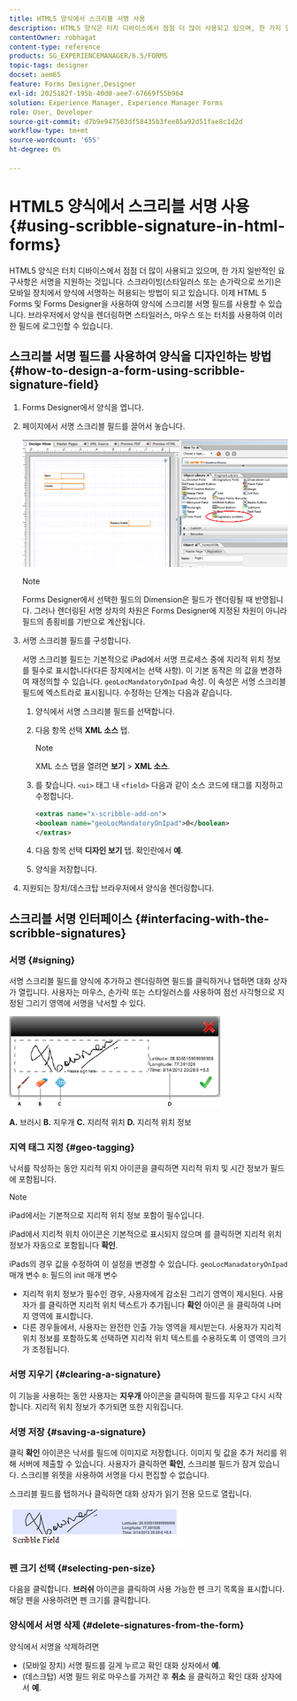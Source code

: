 ```yaml
---
title: HTML5 양식에서 스크리블 서명 사용
description: HTML5 양식은 터치 디바이스에서 점점 더 많이 사용되고 있으며, 한 가지 일반적인 요구사항은 서명을 지원하는 것입니다. 모바일 장치에서 문서에 서명하는 것은 모바일 장치에서 양식에 서명하는 허용되는 방법이 되고 있습니다.
contentOwner: robhagat
content-type: reference
products: SG_EXPERIENCEMANAGER/6.5/FORMS
topic-tags: designer
docset: aem65
feature: Forms Designer,Designer
exl-id: 2025182f-195b-40d0-aee7-67669f55b964
solution: Experience Manager, Experience Manager Forms
role: User, Developer
source-git-commit: d7b9e947503df58435b3fee85a92d51fae8c1d2d
workflow-type: tm+mt
source-wordcount: '655'
ht-degree: 0%

---
```


# HTML5 양식에서 스크리블 서명 사용{#using-scribble-signature-in-html-forms}

HTML5 양식은 터치 디바이스에서 점점 더 많이 사용되고 있으며, 한 가지 일반적인 요구사항은 서명을 지원하는 것입니다. 스크라이빙(스타일러스 또는 손가락으로 쓰기)은 모바일 장치에서 양식에 서명하는 허용되는 방법이 되고 있습니다. 이제 HTML 5 Forms 및 Forms Designer을 사용하여 양식에 스크리블 서명 필드를 사용할 수 있습니다. 브라우저에서 양식을 렌더링하면 스타일러스, 마우스 또는 터치를 사용하여 이러한 필드에 로그인할 수 있습니다.

## 스크리블 서명 필드를 사용하여 양식을 디자인하는 방법 {#how-to-design-a-form-using-scribble-signature-field}

1. Forms Designer에서 양식을 엽니다.
1. 페이지에서 서명 스크리블 필드를 끌어서 놓습니다.

   ![designer_scribble](assets/designer_scribble.png)

   >[!NOTE]
   >
   >Forms Designer에서 선택한 필드의 Dimension은 필드가 렌더링될 때 반영됩니다. 그러나 렌더링된 서명 상자의 차원은 Forms Designer에 지정된 차원이 아니라 필드의 종횡비를 기반으로 계산됩니다.

1. 서명 스크리블 필드를 구성합니다.

   서명 스크리블 필드는 기본적으로 iPad에서 서명 프로세스 중에 지리적 위치 정보를 필수로 표시합니다(다른 장치에서는 선택 사항). 이 기본 동작은 의 값을 변경하여 재정의할 수 있습니다. `geoLocMandatoryOnIpad` 속성. 이 속성은 서명 스크리블 필드에 엑스트라로 표시됩니다. 수정하는 단계는 다음과 같습니다.

   1. 양식에서 서명 스크리블 필드를 선택합니다.
   1. 다음 항목 선택 **XML 소스** 탭.

      >[!NOTE]
      >
      >XML 소스 탭을 열려면 **보기** > **XML 소스**.

   1. 를 찾습니다. `<ui>` 태그 내 `<field>` 다음과 같이 소스 코드에 태그를 지정하고 수정합니다.

      ```xml
      <extras name="x-scribble-add-on">
      <boolean name="geoLocMandatoryOnIpad">0</boolean>
      </extras>
      ```

   1. 다음 항목 선택 **디자인 보기** 탭. 확인란에서 **예**.
   1. 양식을 저장합니다.

1. 지원되는 장치/데스크탑 브라우저에서 양식을 렌더링합니다.

## 스크리블 서명 인터페이스 {#interfacing-with-the-scribble-signatures}

### 서명 {#signing}

서명 스크리블 필드를 양식에 추가하고 렌더링하면 필드를 클릭하거나 탭하면 대화 상자가 열립니다. 사용자는 마우스, 손가락 또는 스타일러스를 사용하여 점선 사각형으로 지정된 그리기 영역에 서명을 낙서할 수 있다.

![지리적 위치](assets/geolocation.png)

**A.** 브러시 **B.** 지우개 **C.** 지리적 위치 **D.** 지리적 위치 정보

### 지역 태그 지정 {#geo-tagging}

낙서를 작성하는 동안 지리적 위치 아이콘을 클릭하면 지리적 위치 및 시간 정보가 필드에 포함됩니다.

>[!NOTE]
>
iPad에서는 기본적으로 지리적 위치 정보 포함이 필수입니다.

iPad에서 지리적 위치 아이콘은 기본적으로 표시되지 않으며 를 클릭하면 지리적 위치 정보가 자동으로 포함됩니다 **확인**.

iPads의 경우 값을 수정하여 이 설정을 변경할 수 있습니다. `geoLocManadatoryOnIpad` 매개 변수 `0`: 필드의 init 매개 변수

* 지리적 위치 정보가 필수인 경우, 사용자에게 감소된 그리기 영역이 제시된다. 사용자가 를 클릭하면 지리적 위치 텍스트가 추가됩니다 **확인** 아이콘 을 클릭하여 나머지 영역에 표시합니다.
* 다른 경우들에서, 사용자는 완전한 인출 가능 영역을 제시받는다. 사용자가 지리적 위치 정보를 포함하도록 선택하면 지리적 위치 텍스트를 수용하도록 이 영역의 크기가 조정됩니다.

### 서명 지우기 {#clearing-a-signature}

이 기능을 사용하는 동안 사용자는 **지우개** 아이콘을 클릭하여 필드를 지우고 다시 시작합니다. 지리적 위치 정보가 추가되면 또한 지워집니다.

### 서명 저장 {#saving-a-signature}

클릭 **확인** 아이콘은 낙서를 필드에 이미지로 저장합니다. 이미지 및 값을 추가 처리를 위해 서버에 제출할 수 있습니다. 사용자가 클릭하면 **확인**, 스크리블 필드가 잠겨 있습니다. 스크리블 위젯을 사용하여 서명을 다시 편집할 수 없습니다.

스크리블 필드를 탭하거나 클릭하면 대화 상자가 읽기 전용 모드로 열립니다.

![3](assets/3.png)

### 펜 크기 선택 {#selecting-pen-size}

다음을 클릭합니다. **브러쉬** 아이콘을 클릭하여 사용 가능한 펜 크기 목록을 표시합니다. 해당 펜을 사용하려면 펜 크기를 클릭합니다.

### 양식에서 서명 삭제 {#delete-signatures-from-the-form}

양식에서 서명을 삭제하려면

* (모바일 장치) 서명 필드를 길게 누르고 확인 대화 상자에서 **예**.
* (데스크탑) 서명 필드 위로 마우스를 가져간 후 **취소** 을 클릭하고 확인 대화 상자에서 **예**.

